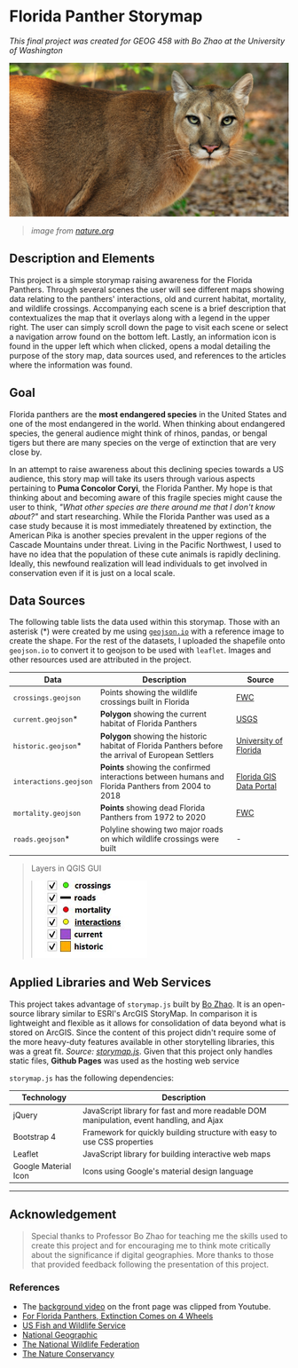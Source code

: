 # Florida Panther Storymap

_This final project was created for GEOG 458 with Bo Zhao at the University of Washington_

![Florida panther](imgs/panther-main.jpg)
> _image from [nature.org](https://www.nature.org/en-us/about-us/where-we-work/united-states/florida/stories-in-florida/save-the-florida-panther/_)_

## Description and Elements
This project is a simple storymap raising awareness for the Florida Panthers. Through several scenes the user will see different maps showing data relating to the panthers' interactions, old and current habitat, mortality, and wildlife crossings. Accompanying each scene is a brief description that contextualizes the map that it overlays along with a legend in the upper right. The user can simply scroll down the page to visit each scene or select a navigation arrow found on the bottom left. Lastly, an information icon is found in the upper left which when clicked, opens a modal detailing the purpose of the story map, data sources used, and references to the articles where the information was found.

## Goal
Florida panthers are the **most endangered species** in the United States and one of the most endangered in the world. When thinking about endangered species, the general audience might think of rhinos, pandas, or bengal tigers but there are many species on the verge of extinction that are very close by.

In an attempt to raise awareness about this declining species towards a US audience, this story map will take its users through various aspects pertaining to **Puma Concolor Coryi**, the Florida Panther. My hope is that thinking about and becoming aware  of this fragile species might cause the user to think, _"What other species are there around me that I don't know about?"_ and start researching. While the Florida Panther was used as a case study because it is most immediately threatened by extinction, the American Pika is another species prevalent in the upper regions of the Cascade Mountains under threat. Living in the Pacific Northwest, I used to have no idea that the population of these cute animals is rapidly declining. Ideally, this newfound realization will lead individuals to get involved in conservation even if it is just on a local scale.

## Data Sources

The following table lists the data used within this storymap. Those with an asterisk (*) were created by me using [`geojson.io`](http://geojson.io/) with a reference image to create the shape. For the rest of the datasets, I uploaded the shapefile onto `geojson.io` to convert it to geojson to be used with `leaflet`. Images and other resources used are attributed in the project.

| Data   | Description  | Source |
|--------|--------------|--------|
| `crossings.geojson`       |   Points showing the wildlife crossings built in Florida          |   [FWC](http://geodata.myfwc.com/datasets/da8f537fae4042799b1d2aff8a77642b_1?geometry=-81.911%2C26.086%2C-80.868%2C26.301)     |
|  `current.geojson`*      |  **Polygon** showing the current habitat of Florida Panthers           |  [USGS](https://www.sciencebase.gov/catalog/item/59f5e20ae4b063d5d307dc45)      |
|  `historic.geojson`*      |   **Polygon** showing the historic habitat of Florida Panthers before the arrival of European Settlers           |  [University of Florida](https://www.researchgate.net/publication/273968104_The_Florida_Panther_Past_Present_and_Future#pf1)      |
|  `interactions.geojson`      |   **Points** showing the confirmed interactions between humans and Florida Panthers from 2004 to 2018           |   [Florida GIS Data Portal](http://geodata.myflorida.com/datasets/myfwc::confirmed-human-florida-panther-interactions)     |
|  `mortality.geojson`      |   **Points** showing dead Florida Panthers from 1972 to 2020          |  [FWC](http://geodata.myfwc.com/datasets/3aa8eaa2a5ee4ce9912ad4d1edd8f613_7)      |
|  `roads.geojson`*         |   Polyline showing two major roads on which wildlife crossings were built           |   -     |

> Layers in QGIS GUI
>
> ![data layers](imgs/schema.jpg)

## Applied Libraries and Web Services

This project takes advantage of `storymap.js` built by [Bo Zhao](https://github.com/jakobzhao/). It is an open-source library similar to ESRI's ArcGIS StoryMap. In comparison it is lightweight and flexible as it allows for consolidation of data beyond what is stored on ArcGIS. Since the content of this project didn't require some of the more heavy-duty features available in other storytelling libraries, this was a great fit. _Source: [storymap.js](https://github.com/jakobzhao/storymap)_. Given that this project only handles static files, **Github Pages** was used as the hosting web service

`storymap.js` has the following dependencies:

| Technology | Description |
|---------|-------------|
|   jQuery      |    JavaScript library for fast and more readable DOM manipulation, event handling, and Ajax         |
|   Bootstrap 4      |   Framework for quickly building structure with easy to use CSS properties          |
|  Leaflet      |  JavaScript library for  building interactive web maps        |
|   Google Material Icon      |   Icons using Google's material design language          |

---

## Acknowledgement

> Special thanks to Professor Bo Zhao for teaching me the skills used to create this project and for encouraging me to think mote critically about the significance if digital geographies. More thanks to those that provided feedback following the presentation of this project.

### References

- The [background video](https://www.youtube.com/watch?v=t-TiDWndD-4") on the front page was clipped from Youtube.
- [For Florida Panthers, Extinction Comes on 4 Wheels](https://blogs.scientificamerican.com/extinction-countdown/for-florida-panthers-extinction-comes-on-4-wheels/)
- [US Fish and Wildlife Service](https://www.fws.gov/refuge/florida_panther/wah/panther.html#:~:text=The%20Florida%20panther%20is%20a,in%20the%20eastern%20United%20States.)
- [National Geographic](https://blog.nationalgeographic.org/2016/06/22/how-one-rescued-florida-panther-is-everybodys-florida-panther/)
- [The National Wildlife Federation](https://www.nwf.org/Educational-Resources/Wildlife-Guide/Mammals/Florida-Panther#:~:text=Florida%20panthers%20are%20about%20six,the%20southwestern%20tip%20of%20Florida.)
- [The Nature Conservancy](https://www.nature.org/en-us/about-us/where-we-work/united-states/florida/stories-in-florida/save-the-florida-panther/)

